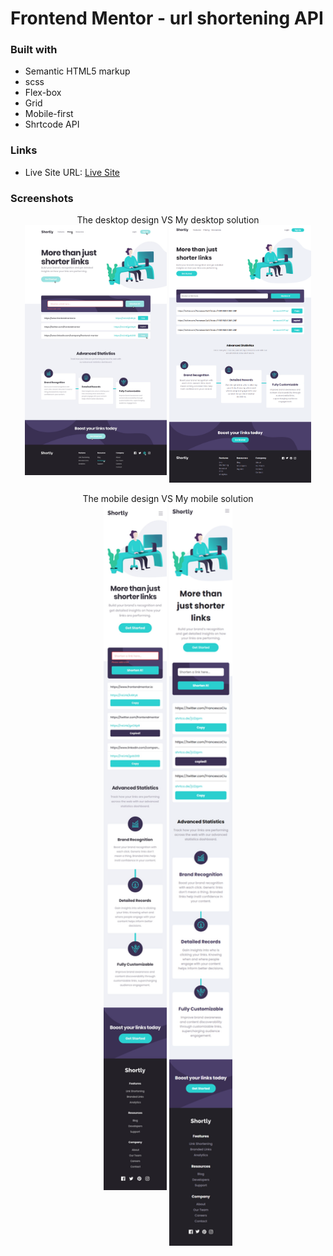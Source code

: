 # Frontend Mentor - url shortening API

### Built with

- Semantic HTML5 markup
- scss
- Flex-box
- Grid
- Mobile-first
- Shrtcode API

### Links 

- Live Site URL: [Live Site](https://luancerqueira1.github.io/url-shortening-api-master/)

### Screenshots

<div align="center">
The desktop design VS My desktop solution<br>
<a href="design/mobile-design" target="_blank"><img src="design/desktop-design.jpg" width="45%" height="60%"/></a> 
<a href="solution-screenshots/desktop.png" target="_blank"><img src="solution-screenshots/desktop.png" width="45%" height="60%" align="top"/></a>
</div>

<br>

<div align="center">
The mobile design VS My mobile solution<br>
<a href="design/mobile-design" target="_blank"><img src="design/mobile-design.jpg" width="20%" height="20%"/></a>
<a href="solution-screenshots/mobile.png" target="_blank"><img src="solution-screenshots/mobile.png" width="20%" height="20%" align="top"/></a>
</div>
